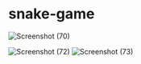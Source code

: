# snake-game
![Screenshot (70)](https://github.com/user-attachments/assets/6194ed47-adda-45cb-b5db-26064a9865aa)

![Screenshot (72)](https://github.com/user-attachments/assets/fa70970a-363b-4721-b8fe-56a2da95907c)
![Screenshot (73)](https://github.com/user-attachments/assets/40c6e202-c52b-4769-8811-a6fb8b56c47b)
